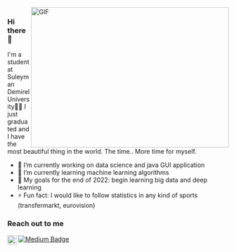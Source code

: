 <img align="right" alt="GIF" src="https://user-images.githubusercontent.com/75545621/173871734-96b29249-443a-4173-aadd-4de1cbaa3798.gif" width="450" height="320" />


### Hi there 👋

 I'm a student at Suleyman Demirel University👨‍🎓
 I just graduated and I have the most beautiful thing in the world. The time.. More time for myself.
 
- 🔭 I’m currently working on data science and java GUI application
- 🌱 I’m currently learning machine learning algorithms
- 🥅 My goals for the end of 2022: begin learning big data and deep learning
- ⚡ Fun fact: I would like to follow statistics in any kind of sports (transfermarkt, eurovision)



### Reach out to me

[<img align="left" alt="linkedin | LinkedIn" width="22px" src="https://raw.githubusercontent.com/peterthehan/peterthehan/master/assets/linkedin.svg" />][linkedin]
[![Medium Badge](https://img.shields.io/badge/-Medium-757575?style=flat-quare&labelColor=757575&logo=Medium&logoColor=white&link=link)](https://medium.com/@ozanerdogan)

[linkedin]: https://www.linkedin.com/in/ozan8-erdogan

